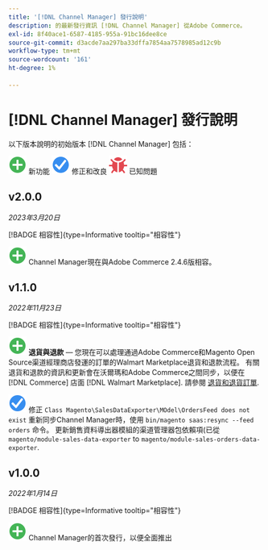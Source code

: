 ```yaml
---
title: '[!DNL Channel Manager] 發行說明'
description: 的最新發行資訊 [!DNL Channel Manager] 從Adobe Commerce。
exl-id: 8f40ace1-6587-4185-955a-91bc16dee8ce
source-git-commit: d3acde7aa297ba33dffa7854aa7578985ad12c9b
workflow-type: tm+mt
source-wordcount: '161'
ht-degree: 1%

---
```


# [!DNL Channel Manager] 發行說明

以下版本說明的初始版本 [!DNL Channel Manager] 包括：

![新增](../assets/new.svg) 新功能
![修正問題](../assets/fix.svg) 修正和改良
![已知問題](../assets/bug.svg) 已知問題


## v2.0.0

*2023年3月20日*

[!BADGE 相容性]{type=Informative tooltip="相容性"}

![新增](../assets/new.svg)<!--CHAN-5893--> Channel Manager現在與Adobe Commerce 2.4.6版相容。

## v1.1.0

*2022年11月23日*

[!BADGE 相容性]{type=Informative tooltip="相容性"}

![新增](../assets/new.svg)<!--CHAN-5204--> **退貨與退款** — 您現在可以處理通過Adobe Commerce和Magento Open Source渠道經理商店發運的訂單的Walmart Marketplace退貨和退款流程。 有關退貨和退款的資訊和更新會在沃爾瑪和Adobe Commerce之間同步，以便在 [!DNL Commerce] 店面 [!DNL Walmart Marketplace]. 請參閱 [退貨和退貨訂單](return-refund-orders.md).

![固定](../assets/fix.svg)<!--CHAN-5661--> 修正 `Class Magento\SalesDataExporter\MOdel\OrdersFeed does not exist` 重新同步Channel Manager時，使用 `bin/magento saas:resync --feed orders` 命令。 更新銷售資料導出器模組的渠道管理器包依賴項(已從 `magento/module-sales-data-exporter` to `magento/module-sales-orders-data-exporter`.

## v1.0.0

*2022年1月14日*

[!BADGE 相容性]{type=Informative tooltip="相容性"}

![新增](../assets/new.svg) Channel Manager的首次發行，以便全面推出

